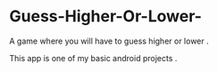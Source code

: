 # Guess-Higher-Or-Lower-
A game where you will have to guess higher or lower .

This app is one of my basic android projects .
